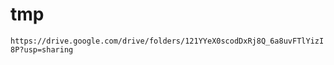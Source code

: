 # tmp


``
https://drive.google.com/drive/folders/121YYeX0scodDxRj8Q_6a8uvFTlYizI8P?usp=sharing
``



